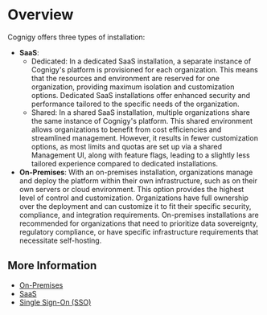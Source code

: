 # Overview

Cognigy offers three types of installation:

- **SaaS**:
    - Dedicated: In a dedicated SaaS installation, a separate instance of Cognigy's platform is provisioned for each organization. This means that the resources and environment are reserved for one organization, providing maximum isolation and customization options. Dedicated SaaS installations offer enhanced security and performance tailored to the specific needs of the organization.
    - Shared: In a shared SaaS installation, multiple organizations share the same instance of Cognigy's platform. This shared environment allows organizations to benefit from cost efficiencies and streamlined management. However, it results in fewer customization options, as most limits and quotas are set up via a shared Management UI, along with feature flags, leading to a slightly less tailored experience compared to dedicated installations.
- **On-Premises**: With an on-premises installation, organizations manage and deploy the platform within their own infrastructure, such as on their own servers or cloud environment. This option provides the highest level of control and customization. Organizations have full ownership over the deployment and can customize it to fit their specific security, compliance, and integration requirements. On-premises installations are recommended for organizations that need to prioritize data sovereignty, regulatory compliance, or have specific infrastructure requirements that necessitate self-hosting.


## More Information

- [On-Premises](overview.md)
- [SaaS](ip-ranges-shared-environments.md)
- [Single Sign-On (SSO)](single-sign-in-saml2.md)
